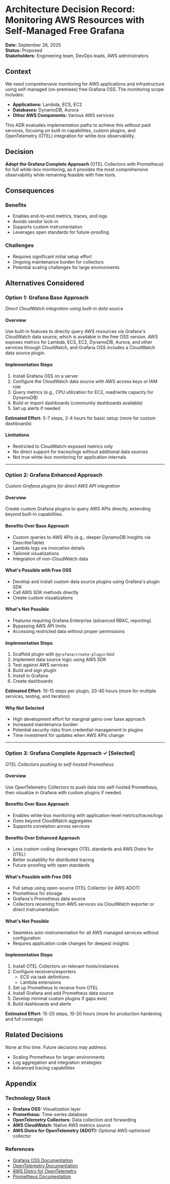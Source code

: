 # Architecture Decision Record: Monitoring AWS Resources with Self-Managed Free Grafana

**Date:** September 26, 2025  
**Status:** Proposed  
**Stakeholders:** Engineering team, DevOps leads, AWS administrators

## Context

We need comprehensive monitoring for AWS applications and infrastructure using self-managed (on-premises) free Grafana OSS. The monitoring scope includes:

- **Applications:** Lambda, ECS, EC2
- **Databases:** DynamoDB, Aurora
- **Other AWS Components:** Various AWS services

This ADR evaluates implementation paths to achieve this without paid services, focusing on built-in capabilities, custom plugins, and OpenTelemetry (OTEL) integration for white-box observability.

## Decision

**Adopt the Grafana Complete Approach** (OTEL Collectors with Prometheus) for full white-box monitoring, as it provides the most comprehensive observability while remaining feasible with free tools.

## Consequences

### Benefits
- Enables end-to-end metrics, traces, and logs
- Avoids vendor lock-in
- Supports custom instrumentation
- Leverages open standards for future-proofing

### Challenges
- Requires significant initial setup effort
- Ongoing maintenance burden for collectors
- Potential scaling challenges for large environments

## Alternatives Considered

### Option 1: Grafana Base Approach
*Direct CloudWatch integration using built-in data source*

#### Overview
Use built-in features to directly query AWS resources via Grafana's CloudWatch data source, which is available in the free OSS version. AWS exposes metrics for Lambda, ECS, EC2, DynamoDB, Aurora, and other services through CloudWatch, and Grafana OSS includes a CloudWatch data source plugin.

#### Implementation Steps
1. Install Grafana OSS on a server
2. Configure the CloudWatch data source with AWS access keys or IAM role
3. Query metrics (e.g., CPU utilization for EC2, read/write capacity for DynamoDB)
4. Build or import dashboards (community dashboards available)
5. Set up alerts if needed

**Estimated Effort:** 5-7 steps, 2-4 hours for basic setup (more for custom dashboards)

#### Limitations
- Restricted to CloudWatch-exposed metrics only
- No direct support for traces/logs without additional data sources
- Not true white-box monitoring for application internals

---

### Option 2: Grafana Enhanced Approach
*Custom Grafana plugins for direct AWS API integration*

#### Overview
Create custom Grafana plugins to query AWS APIs directly, extending beyond built-in capabilities.

#### Benefits Over Base Approach
- Custom queries to AWS APIs (e.g., deeper DynamoDB insights via DescribeTable)
- Lambda logs via invocation details
- Tailored visualizations
- Integration of non-CloudWatch data

#### What's Possible with Free OSS
- Develop and install custom data source plugins using Grafana's plugin SDK
- Call AWS SDK methods directly
- Create custom visualizations

#### What's Not Possible
- Features requiring Grafana Enterprise (advanced RBAC, reporting)
- Bypassing AWS API limits
- Accessing restricted data without proper permissions

#### Implementation Steps
1. Scaffold plugin with `@grafana/create-plugin` tool
2. Implement data source logic using AWS SDK
3. Test against AWS services
4. Build and sign plugin
5. Install in Grafana
6. Create dashboards

**Estimated Effort:** 10-15 steps per plugin, 20-40 hours (more for multiple services, testing, and iteration)

#### Why Not Selected
- High development effort for marginal gains over base approach
- Increased maintenance burden
- Potential security risks from credential management in plugins
- Time investment for updates when AWS APIs change

---

### Option 3: Grafana Complete Approach ✓ **[Selected]**
*OTEL Collectors pushing to self-hosted Prometheus*

#### Overview
Use OpenTelemetry Collectors to push data into self-hosted Prometheus, then visualize in Grafana with custom plugins if needed.

#### Benefits Over Base Approach
- Enables white-box monitoring with application-level metrics/traces/logs
- Goes beyond CloudWatch aggregates
- Supports correlation across services

#### Benefits Over Enhanced Approach
- Less custom coding (leverages OTEL standards and AWS Distro for OTEL)
- Better scalability for distributed tracing
- Future-proofing with open standards

#### What's Possible with Free OSS
- Full setup using open-source OTEL Collector (or AWS ADOT)
- Prometheus for storage
- Grafana's Prometheus data source
- Collectors receiving from AWS services via CloudWatch exporter or direct instrumentation

#### What's Not Possible
- Seamless auto-instrumentation for all AWS managed services without configuration
- Requires application code changes for deepest insights

#### Implementation Steps
1. Install OTEL Collectors on relevant hosts/instances
2. Configure receivers/exporters
   - ECS via task definitions
   - Lambda extensions
3. Set up Prometheus to receive from OTEL
4. Install Grafana and add Prometheus data source
5. Develop minimal custom plugins if gaps exist
6. Build dashboards and alerts

**Estimated Effort:** 15-20 steps, 10-20 hours (more for production hardening and full coverage)

## Related Decisions

None at this time. Future decisions may address:
- Scaling Prometheus for larger environments
- Log aggregation and integration strategies
- Advanced tracing capabilities

## Appendix

### Technology Stack
- **Grafana OSS:** Visualization layer
- **Prometheus:** Time-series database
- **OpenTelemetry Collectors:** Data collection and forwarding
- **AWS CloudWatch:** Native AWS metrics source
- **AWS Distro for OpenTelemetry (ADOT):** Optional AWS-optimized collector

### References
- [Grafana OSS Documentation](https://grafana.com/docs/)
- [OpenTelemetry Documentation](https://opentelemetry.io/docs/)
- [AWS Distro for OpenTelemetry](https://aws-otel.github.io/docs/)
- [Prometheus Documentation](https://prometheus.io/docs/)
